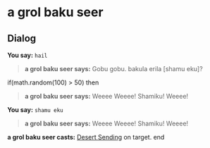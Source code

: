 # a grol baku seer


## Dialog

**You say:** `hail`



>**a grol baku seer says:** Gobu gobu. bakula erila [shamu eku]?


if(math.random(100) > 50) then



>**a grol baku seer says:** Weeee Weeee! Shamiku! Weeee!


**You say:** `shamu eku`



>**a grol baku seer says:** Weeee Weeee! Shamiku! Weeee!


**a grol baku seer casts:** [Desert Sending](/spell/2063) on target.
end

